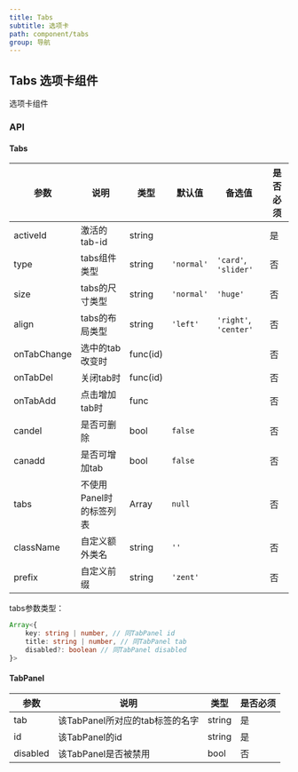 ```yaml
---
title: Tabs
subtitle: 选项卡
path: component/tabs
group: 导航
---
```


## Tabs 选项卡组件

选项卡组件

### API

#### Tabs

| 参数          | 说明        | 类型       | 默认值        | 备选值                   | 是否必须 |
| ----------- | --------- | -------- | ---------- | --------------------- | ---- |
| activeId    | 激活的tab-id | string   |            |                       | 是    |
| type        | tabs组件类型  | string   | `'normal'` | `'card'`, `'slider'`  | 否    |
| size        | tabs的尺寸类型 | string   | `'normal'` | `'huge'`              | 否    |
| align       | tabs的布局类型 | string   | `'left'`   | `'right'`, `'center'` | 否    |
| onTabChange | 选中的tab改变时 | func(id) |            |                       | 否    |
| onTabDel    | 关闭tab时    | func(id) |            |                       | 否    |
| onTabAdd    | 点击增加tab时  | func     |            |                       | 否    |
| candel      | 是否可删除     | bool     | `false`    |                       | 否    |
| canadd      | 是否可增加tab  | bool     | `false`    |                       | 否    |
| tabs | 不使用Panel时的标签列表 | Array | `null` | | 否 |
| className   | 自定义额外类名   | string   | `''`       |                       | 否    |
| prefix      | 自定义前缀     | string   | `'zent'`   |                       | 否    |

tabs参数类型：
```ts
Array<{
	key: string | number, // 同TabPanel id
	title: string | number, // 同TabPanel tab
	disabled?: boolean // 同TabPanel disabled
}>

```

#### TabPanel

| 参数  | 说明                    | 类型     | 是否必须 |
| --- | --------------------- | ------ | ---- |
| tab | 该TabPanel所对应的tab标签的名字 | string | 是    |
| id  | 该TabPanel的id          | string | 是    |
| disabled | 该TabPanel是否被禁用 | bool | 否
